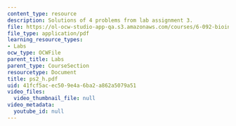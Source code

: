 ```yaml
---
content_type: resource
description: Solutions of 4 problems from lab assignment 3.
file: https://ol-ocw-studio-app-qa.s3.amazonaws.com/courses/6-092-bioinformatics-and-proteomics-january-iap-2005/41fcf5acec509e4a6ba2a862a5079a51_ps2_h.pdf
file_type: application/pdf
learning_resource_types:
- Labs
ocw_type: OCWFile
parent_title: Labs
parent_type: CourseSection
resourcetype: Document
title: ps2_h.pdf
uid: 41fcf5ac-ec50-9e4a-6ba2-a862a5079a51
video_files:
  video_thumbnail_file: null
video_metadata:
  youtube_id: null
---
```


